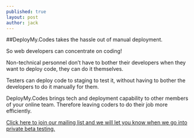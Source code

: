 ```yaml
---
published: true
layout: post
author: jack
---
```


##DeployMy.Codes takes the hassle out of manual deployment.

So web developers can concentrate on coding!

Non-technical personnel don’t have to bother their developers when they want to deploy code, they can do it themselves.

Testers can deploy code to staging to test it, without having to bother the developers to do it manually for them.

DeployMy.Codes brings tech and deployment capability to other members of your online team.  Therefore leaving coders to do their job more efficiently.

[Click here to join our mailing list and we will let you know when we go into private beta testing.](http://www.deploymy.codes/)
